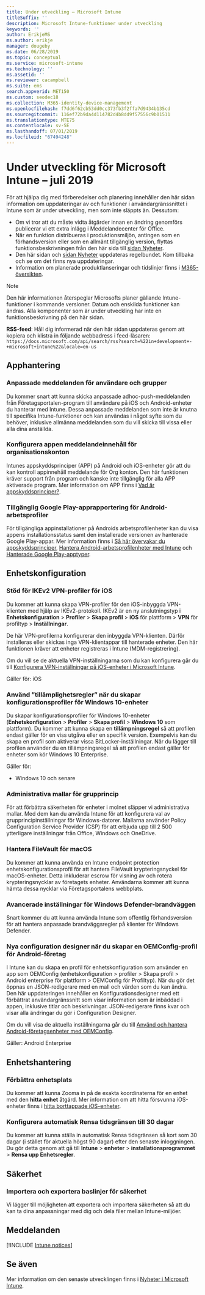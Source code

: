 ```yaml
---
title: Under utveckling – Microsoft Intune
titleSuffix: ''
description: Microsoft Intune-funktioner under utveckling
keywords: ''
author: ErikjeMS
ms.author: erikje
manager: dougeby
ms.date: 06/28/2019
ms.topic: conceptual
ms.service: microsoft-intune
ms.technology: ''
ms.assetid: ''
ms.reviewer: cacampbell
ms.suite: ems
search.appverid: MET150
ms.custom: seodec18
ms.collection: M365-identity-device-management
ms.openlocfilehash: f7dd6f62cb53dd0cc373fb3f2ffa7d9434b135cd
ms.sourcegitcommit: 116ef72b9da4d114782d4b8dd9f57556c9b01511
ms.translationtype: MTE75
ms.contentlocale: sv-SE
ms.lasthandoff: 07/01/2019
ms.locfileid: "67494248"
---
```

# <a name="in-development-for-microsoft-intune---july-2019"></a>Under utveckling för Microsoft Intune – juli 2019

För att hjälpa dig med förberedelser och planering innehåller den här sidan information om uppdateringar av och funktioner i användargränssnittet i Intune som är under utveckling, men som inte släppts än. Dessutom:

- Om vi tror att du måste vidta åtgärder innan en ändring genomförs publicerar vi ett extra inlägg i Meddelandecenter för Office.
- När en funktion distribueras i produktionsmiljön, antingen som en förhandsversion eller som en allmänt tillgänglig version, flyttas funktionsbeskrivningen från den här sida till [sidan Nyheter](whats-new.md).
- Den här sidan och [sidan Nyheter](whats-new.md) uppdateras regelbundet. Kom tillbaka och se om det finns nya uppdateringar.
- Information om planerade produktlanseringar och tidslinjer finns i [M365-översikten](https://www.microsoft.com/microsoft-365/roadmap?rtc=2&filters=EMS).

> [!Note]
> Den här informationen återspeglar Microsofts planer gällande Intune-funktioner i kommande versioner. Datum och enskilda funktioner kan ändras. Alla komponenter som är under utveckling har inte en funktionsbeskrivning på den här sidan.

**RSS-feed**: Håll dig informerad när den här sidan uppdateras genom att kopiera och klistra in följande webbadress i feed-läsaren: `https://docs.microsoft.com/api/search/rss?search=%22in+development+-+microsoft+intune%22&locale=en-us`

<!--
## What's coming to Intune in the Azure portal 
## What's coming to Intune apps
## Notices
-->

<!-- Common categories:  
#### App management
#### Device configuration
#### Device enrollment
#### Device management
#### Intune apps
#### Monitor and troubleshoot
#### Role-based access control
#### Security

-->
 
<!-- ***********************************************-->
## <a name="app-management"></a>Apphantering


### <a name="customized-notifications-for-users-and-groups-------16766574-----"></a>Anpassade meddelanden för användare och grupper    <!-- 16766574   -->
Du kommer snart att kunna skicka anpassade adhoc-push-meddelanden från Företagsportalen-program till användare på iOS och Android-enheter du hanterar med Intune. Dessa anpassade meddelanden som inte är knutna till specifika Intune-funktioner och kan användas i något syfte som du behöver, inklusive allmänna meddelanden som du vill skicka till vissa eller alla dina anställda.  

### <a name="configure-app-notification-content-for-organization-accounts----2576686---"></a>Konfigurera appen meddelandeinnehåll för organisationskonton <!-- 2576686 -->
Intunes appskyddsprinciper (APP) på Android och iOS-enheter gör att du kan kontroll appinnehåll meddelande för Org konton. Den här funktionen kräver support från program och kanske inte tillgänglig för alla APP aktiverade program. Mer information om APP finns i [Vad är appskyddsprinciper?](app-protection-policy.md).

### <a name="available-google-play-app-reporting-for-android-work-profiles----3041956----"></a>Tillgänglig Google Play-apprapportering för Android-arbetsprofiler <!-- 3041956  -->
För tillgängliga appinstallationer på Androids arbetsprofilenheter kan du visa appens installationsstatus samt den installerade versionen av hanterade Google Play-appar. Mer information finns i [Så här övervakar du appskyddsprinciper](app-protection-policies-monitor.md), [Hantera Android-arbetsprofilenheter med Intune](android-enterprise-overview.md) och [Hanterade Google Play-apptyper](apps-add-android-for-work.md#managed-google-play-app-type).

<!-- ***********************************************-->
## <a name="device-configuration"></a>Enhetskonfiguration


### <a name="support-for-ikev2-vpn-profiles-for-ios----1943438---"></a>Stöd för IKEv2 VPN-profiler för iOS <!-- 1943438 -->
Du kommer att kunna skapa VPN-profiler för den iOS-inbyggda VPN-klienten med hjälp av IKEv2-protokoll. IKEv2 är en ny anslutningstyp i **Enhetskonfiguration** > **Profiler** > **Skapa profil** > **iOS** för plattform > **VPN** för profiltyp > **Inställningar**.

De här VPN-profilerna konfigurerar den inbyggda VPN-klienten. Därför installeras eller skickas inga VPN-klientappar till hanterade enheter. Den här funktionen kräver att enheter registreras i Intune (MDM-registrering).

Om du vill se de aktuella VPN-inställningarna som du kan konfigurera går du till [Konfigurera VPN-inställningar på iOS-enheter i Microsoft Intune](vpn-settings-ios.md).

Gäller för: iOS

### <a name="use-applicability-rules-when-creating-windows-10-device-configuration-profiles----2549910---"></a>Använd ”tillämplighetsregler” när du skapar konfigurationsprofiler för Windows 10-enheter <!-- 2549910 -->
Du skapar konfigurationsprofiler för Windows 10-enheter (**Enhetskonfiguration** > **Profiler** > **Skapa profil** > **Windows 10** som plattform). Du kommer att kunna skapa en **tillämpningsregel** så att profilen endast gäller för en viss utgåva eller en specifik version. Exempelvis kan du skapa en profil som aktiverar vissa BitLocker-inställningar. När du lägger till profilen använder du en tillämpningsregel så att profilen endast gäller för enheter som kör Windows 10 Enterprise.

Gäller för: 
- Windows 10 och senare

### <a name="administrative-templates-for-group-policy---------3510695---"></a>Administrativa mallar för grupprincip     <!--  3510695 -->
För att förbättra säkerheten för enheter i molnet släpper vi administrativa mallar. Med dem kan du använda Intune för att konfigurera val av grupprincipinställningar för Windows-datorer.  Mallarna använder Policy Configuration Service Provider (CSP) för att erbjuda upp till 2 500 ytterligare inställningar från Office, Windows och OneDrive.

### <a name="manage-filevault-for-macos-------3858502--1210104-----"></a>Hantera FileVault för macOS   <!--  3858502 + 1210104   -->
Du kommer att kunna använda en Intune endpoint protection enhetskonfigurationsprofil för att hantera FileVault krypteringsnyckel för macOS-enheter. Detta inkluderar escrow för visning av och rotera krypteringsnycklar av företagets enheter. Användarna kommer att kunna hämta dessa nycklar via Företagsportalens webbplats.

### <a name="advanced-settings-for-windows-defender-firewall-------1311949-------"></a>Avancerade inställningar för Windows Defender-brandväggen   <!--  1311949     -->
Snart kommer du att kunna använda Intune som offentlig förhandsversion för att hantera anpassade brandväggsregler på klienter för Windows Defender.  

### <a name="new-configuration-designer-when-creating-an-oemconfig-profile-for-android-enterprise----3712769----"></a>Nya configuration designer när du skapar en OEMConfig-profil för Android-företag <!-- 3712769  -->
I Intune kan du skapa en profil för enhetskonfiguration som använder en app som OEMConfig (enhetskonfiguration > profiler > Skapa profil > Android enterprise för plattform > OEMConfig för Profiltyp). När du gör det öppnas en JSON-redigerare med en mall och värden som du kan ändra. Den här uppdateringen innehåller en Konfigurationsdesigner med ett förbättrat användargränssnitt som visar information som är inbäddad i appen, inklusive titlar och beskrivningar. JSON-redigerare finns kvar och visar alla ändringar du gör i Configuration Designer.

Om du vill visa de aktuella inställningarna går du till [Använd och hantera Android-företagsenheter med OEMConfig](android-oem-configuration-overview.md).

Gäller: Android Enterprise


<!-- ***********************************************-->
## <a name="device-management"></a>Enhetshantering

### <a name="improve-device-location---3855417---"></a>Förbättra enhetsplats<!-- 3855417 -->
Du kommer att kunna Zooma in på de exakta koordinaterna för en enhet med den **hitta enhet** åtgärd. Mer information om att hitta försvunna iOS-enheter finns i [hitta borttappade iOS-enheter](device-locate.md).

### <a name="configure-automatic-device-clean-up-time-limit-down-to-30-days---4231059----"></a>Konfigurera automatisk Rensa tidsgränsen till 30 dagar <!--4231059  -->
Du kommer att kunna ställa in automatisk Rensa tidsgränsen så kort som 30 dagar (i stället för aktuella högst 90 dagar) efter den senaste inloggningen. Du gör detta genom att gå till **Intune** > **enheter** > **installationsprogrammet** > **Rensa upp Enhetsregler**.


<!-- ***********************************************-->
## <a name="security"></a>Säkerhet

### <a name="import-and-export-security-baselines------3408610------------"></a>Importera och exportera baslinjer för säkerhet    <!--3408610          -->  
Vi lägger till möjligheten att exportera och importera säkerheten så att du kan ta dina anpassningar med dig och dela filer mellan Intune-miljöer.



<!-- ***********************************************-->
## <a name="notices"></a>Meddelanden

[!INCLUDE [Intune notices](./includes/intune-notices.md)]

## <a name="see-also"></a>Se även
Mer information om den senaste utvecklingen finns i [Nyheter i Microsoft Intune](whats-new.md).


